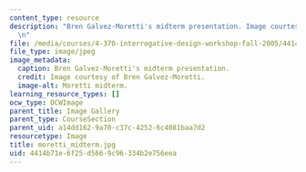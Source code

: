 ```yaml
---
content_type: resource
description: "Bren Galvez-Moretti's midterm presentation. Image courtesy of Bren Galvez-Moretti.\r\
  \n"
file: /media/courses/4-370-interrogative-design-workshop-fall-2005/4414b71e6f25d5669c96334b2e756eea_moretti_midterm.jpg
file_type: image/jpeg
image_metadata:
  caption: Bren Galvez-Moretti's midterm presentation.
  credit: Image courtesy of Bren Galvez-Moretti.
  image-alt: Moretti midterm.
learning_resource_types: []
ocw_type: OCWImage
parent_title: Image Gallery
parent_type: CourseSection
parent_uid: a14dd162-9a70-c37c-4252-6c4081baa7d2
resourcetype: Image
title: moretti_midterm.jpg
uid: 4414b71e-6f25-d566-9c96-334b2e756eea
---
```

